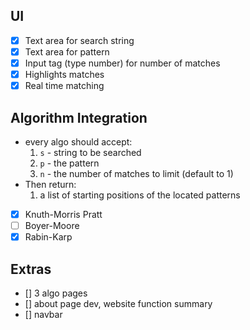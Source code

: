 ## UI
- [x] Text area for search string
- [x] Text area for pattern
- [x] Input tag (type number) for number of matches
- [x] Highlights matches
- [x] Real time matching

## Algorithm Integration
* every algo should accept:
    1. `s` - string to be searched
    2. `p` - the pattern
    3. `n` - the number of matches to limit (default to 1)
* Then return:
    1. a list of starting positions of the located patterns
- [x] Knuth-Morris Pratt
- [ ] Boyer-Moore
- [x] Rabin-Karp

## Extras
- [] 3 algo pages
- [] about page dev, website function summary
- [] navbar